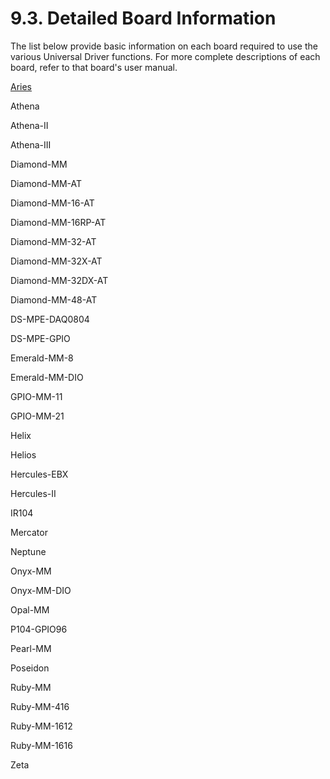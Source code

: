 # 9.3. Detailed Board Information

The list below provide basic information on each board required to use the various Universal Driver functions. For more complete descriptions of each board, refer to that board's user manual.

[Aries](../13.-index/)                                                                       

Athena                                                                    

Athena-II                                                                  

Athena-III                                                                

Diamond-MM                                                        

Diamond-MM-AT                                                   

Diamond-MM-16-AT                                               

Diamond-MM-16RP-AT                                         

Diamond-MM-32-AT                                             

Diamond-MM-32X-AT                                           

Diamond-MM-32DX-AT                                          

Diamond-MM-48-AT                                              

DS-MPE-DAQ0804                                                 

DS-MPE-GPIO                                                          

Emerald-MM-8                                                        

Emerald-MM-DIO                                                    

GPIO-MM-11                                                  

GPIO-MM-21 

Helix 

Helios

Hercules-EBX 

Hercules-II 

IR104

Mercator 

Neptune

Onyx-MM 

Onyx-MM-DIO

Opal-MM 

P104-GPIO96 

Pearl-MM 

Poseidon

Ruby-MM 

Ruby-MM-416 

Ruby-MM-1612

Ruby-MM-1616 

Zeta

